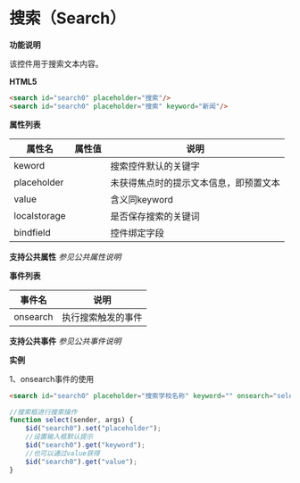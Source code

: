 # 搜索（Search）

**功能说明**

该控件用于搜索文本内容。

**HTML5**
```html
<search id="search0" placeholder="搜索"/>
<search id="search0" placeholder="搜索" keyword="新闻"/>
```

**属性列表**

| 属性名 | 属性值 | 说明 |
| ------------ | ------------ | ------------ |
| keword |   | 搜索控件默认的关键字 |
| placeholder |   | 未获得焦点时的提示文本信息，即预置文本 |
| value |   | 含义同keyword |
| localstorage |   | 是否保存搜索的关键词 |
| bindfield |   | 控件绑定字段 |

**支持公共属性**
*参见公共属性说明*

**事件列表**

| 事件名 | 说明 |
| ------------ | ------------ |
| onsearch | 执行搜索触发的事件 |

**支持公共事件**
*参见公共事件说明*

**实例**

1、onsearch事件的使用
```html
<search id="search0" placeholder="搜索学校名称" keyword="" onsearch="select()"/>
```
```javascript
//搜索框进行搜索操作
function select(sender, args) {
	$id("search0").set("placeholder");
	//设置输入框默认提示
	$id("search0").get("keyword");
	//也可以通过value获得
	$id("search0").get("value");
}
```

